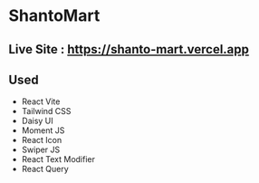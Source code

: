 # ShantoMart

## Live Site : https://shanto-mart.vercel.app


## Used
* React Vite
* Tailwind CSS
* Daisy UI
* Moment JS
* React Icon
* Swiper JS
* React Text Modifier
* React Query